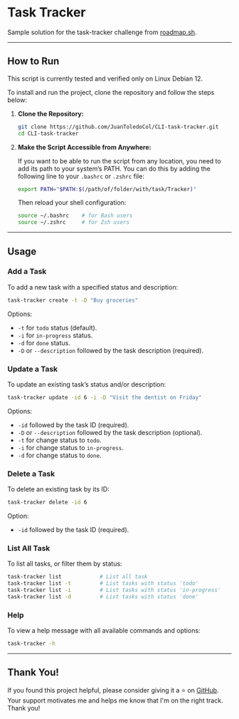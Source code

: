 # Task Tracker

Sample solution for the task-tracker challenge from [roadmap.sh](https://roadmap.sh/projects/task-tracker).

---

## How to Run

This script is currently tested and verified only on Linux Debian 12.

To install and run the project, clone the repository and follow the steps below:

1. **Clone the Repository:**

    ```bash
    git clone https://github.com/JuanToledoCol/CLI-task-tracker.git
    cd CLI-task-tracker
    ```

2. **Make the Script Accessible from Anywhere:**

    If you want to be able to run the script from any location, you need to add its path to your system’s PATH. You can do this by adding the following line to your `.bashrc` or `.zshrc` file:

    ```bash
    export PATH="$PATH:$(/path/of/folder/with/task/Tracker)"
    ```

    Then reload your shell configuration:

    ```bash
    source ~/.bashrc    # for Bash users
    source ~/.zshrc     # for Zsh users
    ```

---

## Usage

### Add a Task

To add a new task with a specified status and description:

```bash
task-tracker create -t -D "Buy groceries"
```

Options:

- `-t` for `todo` status (default).
- `-i` for `in-progress` status.
- `-d` for `done` status.
- `-D` or `--description` followed by the task description (required).

### Update a Task

To update an existing task’s status and/or description:

```bash
task-tracker update -id 6 -i -D "Visit the dentist on Friday"
```

Options:

- `-id` followed by the task ID (required).
- `-D` or `--description` followed by the task description (optional).
- `-t` for change status to `todo`.
- `-i` for change status to `in-progress`.
- `-d` for change status to `done`.

### Delete a Task

To delete an existing task by its ID:

```bash
task-tracker delete -id 6
```
Option:

- `-id` followed by the task ID (required).

### List All Task

To list all tasks, or filter them by status:

```bash
task-tracker list            # List all task
task-tracker list -t         # List tasks with status 'todo'
task-tracker list -i         # List tasks with status 'in-progress'
task-tracker list -d         # List tasks with status 'done'
```

### Help

To view a help message with all available commands and options:

```bash
task-tracker -h
```

---

## Thank You!
If you found this project helpful, please consider giving it a ⭐ on [GitHub](https://github.com/JuanToledoCol/CLI-task-tracker.git).
Your support motivates me and helps me know that I'm on the right track. Thank you!
